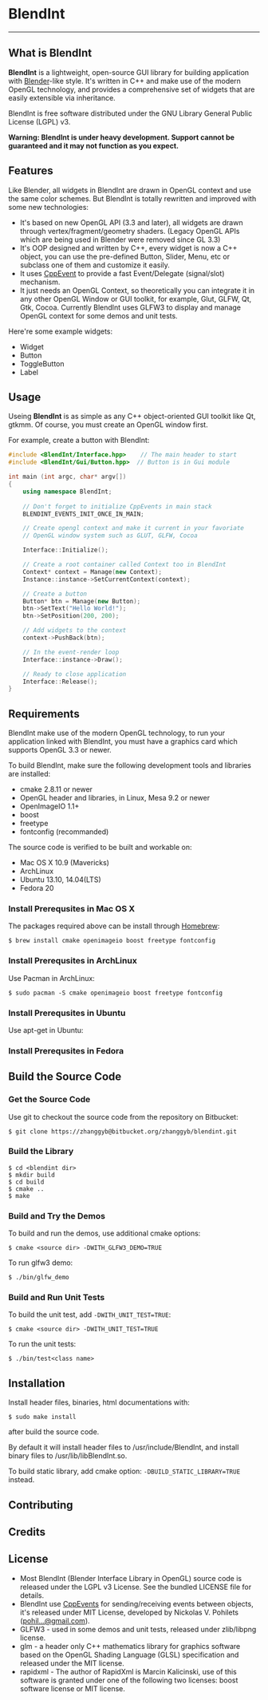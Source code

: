 # BlendInt

------

## What is BlendInt

**BlendInt** is a lightweight, open-source GUI library for building
application with [Blender](http://www.blender.org)-like style. It's
written in C++ and make use of the modern OpenGL technology, and
provides a comprehensive set of widgets that are easily extensible via
inheritance.

BlendInt is free software distributed under the GNU Library General
Public License (LGPL) v3.

**Warning: BlendInt is under heavy development. Support cannot be
  guaranteed and it may not function as you expect.**

## Features

Like Blender, all widgets in BlendInt are drawn in OpenGL context and
use the same color schemes. But BlendInt is totally rewritten and
improved with some new technologies:

- It's based on new OpenGL API (3.3 and later), all widgets are drawn
  through vertex/fragment/geometry shaders. (Legacy OpenGL APIs which
  are being used in Blender were removed since GL 3.3)
- It's OOP designed and written by C++, every widget is now a C++
  object, you can use the pre-defined Button, Slider, Menu, etc or
  subclass one of them and customize it easily.
- It uses [CppEvent](http://code.google.com/p/cpp-events/) to provide
  a fast Event/Delegate (signal/slot) mechanism.
- It just needs an OpenGL Context, so theoretically you can integrate
  it in any other OpenGL Window or GUI toolkit, for example, Glut,
  GLFW, Qt, Gtk, Cocoa. Currently BlendInt uses GLFW3 to display and
  manage OpenGL context for some demos and unit tests.

Here're some example widgets:

* Widget
* Button
* ToggleButton
* Label

## Usage

Useing **BlendInt** is as simple as any C++ object-oriented GUI
toolkit like Qt, gtkmm. Of course, you must create an OpenGL window
first.

For example, create a button with BlendInt:

```cpp
#include <BlendInt/Interface.hpp>    // The main header to start
#include <BlendInt/Gui/Button.hpp>	// Button is in Gui module

int main (int argc, char* argv[])
{
	using namespace BlendInt;
	
	// Don't forget to initialize CppEvents in main stack
	BLENDINT_EVENTS_INIT_ONCE_IN_MAIN;

	// Create opengl context and make it current in your favoriate
	// OpenGL window system such as GLUT, GLFW, Cocoa

	Interface::Initialize();

	// Create a root container called Context too in BlendInt
	Context* context = Manage(new Context);
	Instance::instance->SetCurrentContext(context);

	// Create a button
	Button* btn = Manage(new Button);
	btn->SetText("Hello World!");
	btn->SetPosition(200, 200); 

	// Add widgets to the context
	context->PushBack(btn);

	// In the event-render loop
	Interface::instance->Draw();

	// Ready to close application
	Interface::Release();
}
```

## Requirements

BlendInt make use of the modern OpenGL technology, to run your
application linked with BlendInt, you must have a graphics card which
supports OpenGL 3.3 or newer.

To build BlendInt, make sure the following development tools and
libraries are installed:

* cmake 2.8.11 or newer
* OpenGL header and libraries, in Linux, Mesa 9.2 or newer
* OpenImageIO 1.1+
* boost
* freetype
* fontconfig (recommanded)

The source code is verified to be built and workable on:

* Mac OS X 10.9 (Mavericks)
* ArchLinux
* Ubuntu 13.10, 14.04(LTS)
* Fedora 20

### Install Prerequsites in Mac OS X

The packages required above can be install through
[Homebrew](http://brew.sh):

```shell
$ brew install cmake openimageio boost freetype fontconfig
```

### Install Prerequsites in ArchLinux

Use Pacman in ArchLinux:

```shell
$ sudo pacman -S cmake openimageio boost freetype fontconfig
```

### Install Prerequsites in Ubuntu

Use apt-get in Ubuntu:

### Install Prerequsites in Fedora

## Build the Source Code

### Get the Source Code

Use git to checkout the source code from the repository on Bitbucket:

```shell
$ git clone https://zhanggyb@bitbucket.org/zhanggyb/blendint.git
```

### Build the Library

```shell
$ cd <blendint dir>
$ mkdir build
$ cd build
$ cmake ..
$ make
```
### Build and Try the Demos

To build and run the demos, use additional cmake options:

```shell
$ cmake <source dir> -DWITH_GLFW3_DEMO=TRUE
```

To run glfw3 demo:

```shell
$ ./bin/glfw_demo
```

### Build and Run Unit Tests

To build the unit test, add `-DWITH_UNIT_TEST=TRUE`:

```shell
$ cmake <source dir> -DWITH_UNIT_TEST=TRUE
```

To run the unit tests:

```shell
$ ./bin/test<class name>
```

## Installation

Install header files, binaries, html documentations with:

```shell
$ sudo make install
```

after build the source code.

By default it will install header files to /usr/include/BlendInt, and
install binary files to /usr/lib/libBlendInt.so.

To build static library, add cmake option:
`-DBUILD_STATIC_LIBRARY=TRUE` instead.

## Contributing

## Credits

## License

* Most BlendInt (Blender Interface Library in OpenGL) source code is
  released under the LGPL v3 License. See the bundled LICENSE file for
  details.
* BlendInt use [CppEvents](http://code.google.com/p/cpp-events/) for
  sending/receiving events between objects, it's released under MIT
  License, developed by Nickolas V. Pohilets (pohil...@gmail.com).
* GLFW3 - used in some demos and unit tests, released under
  zlib/libpng license.
* glm - a header only C++ mathematics library for graphics software
  based on the OpenGL Shading Language (GLSL) specification and
  released under the MIT license.
* rapidxml - The author of RapidXml is Marcin Kalicinski, use of this
  software is granted under one of the following two licenses: boost
  software license or MIT license.

